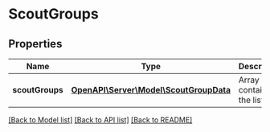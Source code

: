 # ScoutGroups

## Properties
Name | Type | Description | Notes
------------ | ------------- | ------------- | -------------
**scoutGroups** | [**OpenAPI\Server\Model\ScoutGroupData**](ScoutGroupData.md) | Array containg the list | 

[[Back to Model list]](../README.md#documentation-for-models) [[Back to API list]](../README.md#documentation-for-api-endpoints) [[Back to README]](../README.md)


